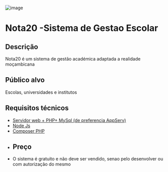 ![image](https://github.com/Manguena/nota20/assets/9891448/8b2f6837-9081-43b4-a1d2-9ad3e6704fc8)
# Nota20 -Sistema de Gestao Escolar
 ## Descrição
 Nota20 é um sistema de gestão académica adaptada a realidade moçambicana
 ## Público alvo
 Escolas, universidades e institutos
 ## Requisitos técnicos
 * [Servidor web + PHP+ MySql (de preferencia AppServ)](https://www.appserv.org/en/)
 * [Node Js](https://nodejs.org/en)
 * [Composer PHP](https://getcomposer.org/Composer-Setup.exe)
 * ## Preço
 * O sistema é gratuito e não deve ser vendido, senao pelo desenvolver ou com autorização do mesmo
   
